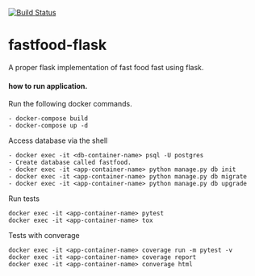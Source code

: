 [![Build Status](https://travis-ci.org/arthurarty/fastfood-flask.svg?branch=dev)](https://travis-ci.org/arthurarty/fastfood-flask)

# fastfood-flask
A proper flask implementation of fast food fast using flask.

#### how to run application.
Run the following docker commands.
```
- docker-compose build
- docker-compose up -d
```
Access database via the shell
```
- docker exec -it <db-container-name> psql -U postgres
- Create database called fastfood.
- docker exec -it <app-container-name> python manage.py db init
- docker exec -it <app-container-name> python manage.py db migrate
- docker exec -it <app-container-name> python manage.py db upgrade
```

Run tests
```
docker exec -it <app-container-name> pytest
docker exec -it <app-container-name> tox
```

Tests with converage
```
docker exec -it <app-container-name> coverage run -m pytest -v
docker exec -it <app-container-name> coverage report
docker exec -it <app-container-name> converage html
```